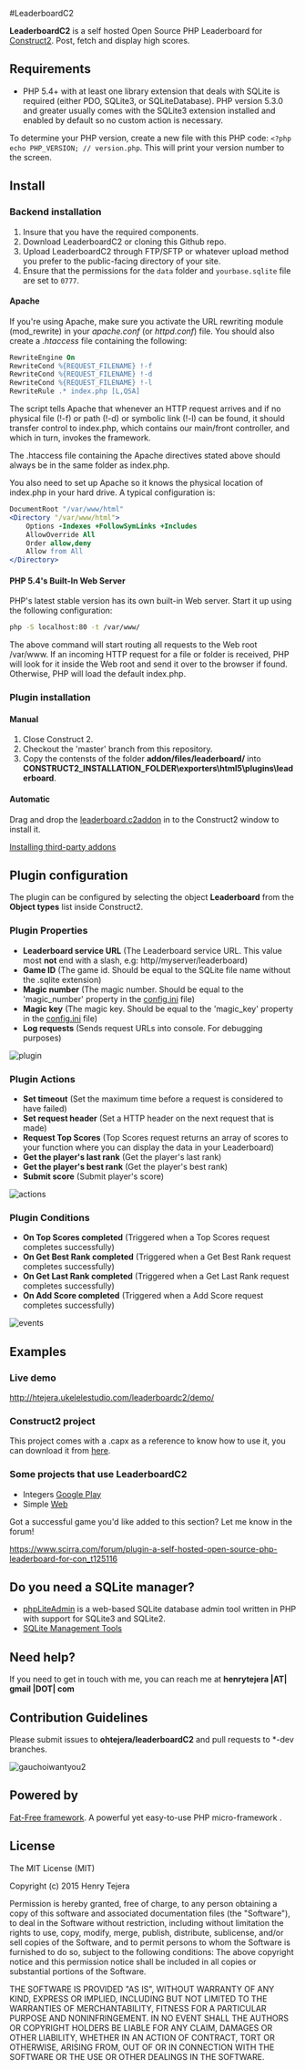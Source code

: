 #LeaderboardC2

__LeaderboardC2__ is a self hosted Open Source PHP Leaderboard for [Construct2](https://www.scirra.com/construct2). Post, fetch and display high scores.

## Requirements

- PHP 5.4+  with at least one library extension that deals with SQLite is required (either PDO, SQLite3, or SQLiteDatabase). PHP version 5.3.0 and greater usually comes with the SQLite3 extension installed and enabled by default so no custom action is necessary. 

To determine your PHP version, create a new file with this PHP code: `<?php echo PHP_VERSION; // version.php`. This will print your version number to the screen.

## Install

### Backend installation

1. Insure that you have the required components.
2. Download LeaderboardC2 or cloning this Github repo.
3. Upload LeaderboardC2 through FTP/SFTP or whatever upload method you prefer to the public-facing directory of your site.
4. Ensure that the permissions for the `data` folder and `yourbase.sqlite` file are set to `0777`.

#### Apache

If you're using Apache, make sure you activate the URL rewriting module (mod_rewrite) in your *apache.conf* (or *httpd.conf*) file. You should also create a *.htaccess* file containing the following:

```apache
RewriteEngine On
RewriteCond %{REQUEST_FILENAME} !-f
RewriteCond %{REQUEST_FILENAME} !-d
RewriteCond %{REQUEST_FILENAME} !-l
RewriteRule .* index.php [L,QSA]
```

The script tells Apache that whenever an HTTP request arrives and if no physical file (!-f) or path (!-d) or symbolic link (!-l) can be found, it should transfer control to index.php, which contains our main/front controller, and which in turn, invokes the framework.

The .htaccess file containing the Apache directives stated above should always be in the same folder as index.php.

You also need to set up Apache so it knows the physical location of index.php in your hard drive. A typical configuration is:

```apache
DocumentRoot "/var/www/html"
<Directory "/var/www/html">
    Options -Indexes +FollowSymLinks +Includes
    AllowOverride All
    Order allow,deny
    Allow from All
</Directory>
```

#### PHP 5.4's Built-In Web Server

PHP's latest stable version has its own built-in Web server. Start it up using the following configuration:

```bash
php -S localhost:80 -t /var/www/
```

The above command will start routing all requests to the Web root /var/www. If an incoming HTTP request for a file or folder is received, PHP will look for it inside the Web root and send it over to the browser if found. Otherwise, PHP will load the default index.php.

### Plugin installation

#### Manual 

1. Close Construct 2.
2. Checkout the 'master' branch from this repository.
3. Copy the contensts of the folder __addon/files/leaderboard/__ into __CONSTRUCT2_INSTALLATION_FOLDER\exporters\html5\plugins\leaderboard__.

#### Automatic

Drag and drop the [leaderboard.c2addon](https://github.com/ohtejera/leaderboardC2/raw/master/addon/leaderboard.c2addon)
 in to the Construct2 window to install it. 
 
[Installing third-party addons](https://www.scirra.com/manual/158/third-party-addons)

## Plugin configuration

The plugin can be configured by selecting the object __Leaderboard__  from the __Object types__ list inside Construct2.

### Plugin Properties

+ __Leaderboard service URL__ (The Leaderboard service URL. This value most **not** end with a slash, e.g: http//myserver/leaderboard)
+ __Game ID__ (The game id. Should be equal to the SQLite file name without the .sqlite extension)
+ __Magic number__ (The magic number. Should be equal to the 'magic_number' property in the [config.ini](https://github.com/ohtejera/leaderboardC2/blob/master/config.ini) file)
+ __Magic key__ (The magic key. Should be equal to the 'magic_key' property in the [config.ini](https://github.com/ohtejera/leaderboardC2/blob/master/config.ini) file)
+ __Log requests__ (Sends request URLs into console. For debugging purposes)


![plugin](https://cloud.githubusercontent.com/assets/3797402/6205781/2e1612e8-b561-11e4-811d-af0b15383a17.jpg)

### Plugin Actions

+ __Set timeout__ (Set the maximum time before a request is considered to have failed)
+ __Set request header__ (Set a HTTP header on the next request that is made)
+ __Request Top Scores__ (Top Scores request returns an array of scores to your function where you can display the data in your Leaderboard)
+ __Get the player's last rank__ (Get the player's last rank)
+ __Get the player's best rank__ (Get the player's best rank)
+ __Submit score__ (Submit player's score)

![actions](https://cloud.githubusercontent.com/assets/3797402/6205836/20560490-b563-11e4-9556-ac87686c9d3a.jpg)

### Plugin Conditions

+ __On Top Scores completed__ (Triggered when a Top Scores request completes successfully)
+ __On Get Best Rank completed__ (Triggered when a Get Best Rank request completes successfully)
+ __On Get Last Rank completed__ (Triggered when a Get Last Rank request completes successfully)
+ __On Add Score completed__ (Triggered when a Add Score request completes successfully)

![events](https://cloud.githubusercontent.com/assets/3797402/6205887/a1f05e00-b564-11e4-822e-227d24862bf9.jpg)

## Examples

### Live demo

http://htejera.ukelelestudio.com/leaderboardc2/demo/

### Construct2 project

This project comes with a .capx as a reference to know how to use it, you can download it from [here](https://github.com/ohtejera/leaderboardC2/raw/master/c2Example/Leaderboard.capx).

### Some projects that use LeaderboardC2

+ Integers [Google Play](https://play.google.com/store/apps/details?id=com.ukelelestudio.integers)
+ Simple   [Web](http://games.ukelelestudio.com/simple/)

Got a successful game you'd like added to this section?  Let me know in the forum! 

https://www.scirra.com/forum/plugin-a-self-hosted-open-source-php-leaderboard-for-con_t125116

## Do you need a SQLite manager?


* [phpLiteAdmin](https://code.google.com/p/phpliteadmin/) is a web-based SQLite database admin tool written in PHP with support for SQLite3 and SQLite2. 
* [SQLite Management Tools](http://www.sqlite.org/cvstrac/wiki?p=ManagementTools)

## Need help?

If you need to get in touch with me, you can reach me at __henrytejera |AT| gmail |DOT| com__

## Contribution Guidelines

Please submit issues to __ohtejera/leaderboardC2__ and pull requests to *-dev branches.

![gauchoiwantyou2](https://cloud.githubusercontent.com/assets/3797402/6204483/3f8bddbe-b534-11e4-9966-fbc78e8d8161.gif)

## Powered by

[Fat-Free framework](http://fatfreeframework.com/home). A powerful yet easy-to-use PHP micro-framework .

## License

The MIT License (MIT)

Copyright (c) 2015 Henry Tejera

Permission is hereby granted, free of charge, to any person obtaining a copy
of this software and associated documentation files (the "Software"), to deal
in the Software without restriction, including without limitation the rights
to use, copy, modify, merge, publish, distribute, sublicense, and/or sell
copies of the Software, and to permit persons to whom the Software is
furnished to do so, subject to the following conditions:
The above copyright notice and this permission notice shall be included in all
copies or substantial portions of the Software.

THE SOFTWARE IS PROVIDED "AS IS", WITHOUT WARRANTY OF ANY KIND, EXPRESS OR
IMPLIED, INCLUDING BUT NOT LIMITED TO THE WARRANTIES OF MERCHANTABILITY,
FITNESS FOR A PARTICULAR PURPOSE AND NONINFRINGEMENT. IN NO EVENT SHALL THE
AUTHORS OR COPYRIGHT HOLDERS BE LIABLE FOR ANY CLAIM, DAMAGES OR OTHER
LIABILITY, WHETHER IN AN ACTION OF CONTRACT, TORT OR OTHERWISE, ARISING FROM,
OUT OF OR IN CONNECTION WITH THE SOFTWARE OR THE USE OR OTHER DEALINGS IN THE
SOFTWARE.


